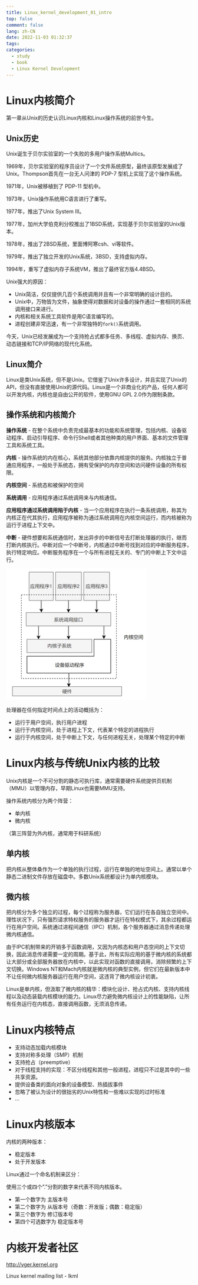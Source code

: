 ```yaml
---
title: Linux_kernel_development_01_intro
top: false
comment: false
lang: zh-CN
date: 2022-11-03 01:32:37
tags:
categories:
  - study
  - book
  - Linux Kernel Development
---
```


# Linux内核简介

第一章从Unix的历史认识Linux内核和Linux操作系统的前世今生。

## Unix历史

Unix诞生于贝尔实验室的一个失败的多用户操作系统Multics。

1969年，贝尔实验室的程序员设计了一个文件系统原型，最终该原型发展成了Unix。Thompson首先在一台无人问津的 PDP-7 型机上实现了这个操作系统。

1971年，Unix被移植到了 PDP-11 型机中。

1973年，Unix操作系统用C语言进行了重写。

1977年，推出了Unix System III。

1977年，加州大学伯克利分校推出了1BSD系统，实现基于贝尔实验室的Unix版本。

1978年，推出了2BSD系统，里面博阿寒csh、vi等软件。

1979年，推出了独立开发的Unix系统，3BSD，支持虚拟内存。

1994年，重写了虚拟内存子系统VM，推出了最终官方版4.4BSD。



Unix强大的原因：

- Unix简洁，仅仅提供几百个系统调用并且有一个非常明确的设计目的。
- Unix中，万物皆为文件，抽象使得对数据和对设备的操作通过一套相同的系统调用接口来进行。
- 内核和相关系统工具软件是用C语言编写的。
- 进程创建非常迅速，有一个非常独特的`fork()`系统调用。



今天，Unix已经发展成为一个支持抢占式都多任务、多线程、虚拟内存、换页、动态链接和TCP/IP网络的现代化系统。

## Linux简介

Linux是类Unix系统，但不是Unix。它借鉴了Unix许多设计，并且实现了Unix的API，但没有直接使用Unix的源代码。Linux是一个非商业化的产品，任何人都可以开发内核，内核也是自由公开的软件，使用GNU GPL 2.0作为限制条款。

## 操作系统和内核简介

**操作系统** - 在整个系统中负责完成最基本的功能和系统管理，包括内核、设备驱动程序、启动引导程序、命令行Shell或者其他种类的用户界面、基本的文件管理工具和系统工具。

**内核** - 操作系统的内在核心，系统其他部分依靠内核提供的服务。内核独立于普通应用程序，一般处于系统态，拥有受保护的内存空间和访问硬件设备的所有权限。

**内核空间** - 系统态和被保护的空间

**系统调用** - 应用程序通过系统调用来与内核通信。

**应用程序通过系统调用陷于内核** - 当一个应用程序在执行一条系统调用，称其为内核正在代其执行，应用程序被称为通过系统调用在内核空间运行，而内核被称为运行于进程上下文中。

**中断** - 硬件想要和系统通信时，发出异步的中断信号去打断处理器的执行，继而打断内核执行。中断对应一个中断号，内核通过中断号找到对应的中断服务程序，执行特定响应。中断服务程序在一个与所有进程无关的、专门的中断上下文中运行。

<img src="./Linux-kernel-development-01-intro/figure_01.jpg" style="zoom:50%;" />

处理器在任何指定时间点上的活动概括为：

- 运行于用户空间，执行用户进程
- 运行于内核空间，处于进程上下文，代表某个特定的进程执行
- 运行于内核空间，处于中断上下文，与任何进程无关，处理某个特定的中断

# Linux内核与传统Unix内核的比较

Unix内核是一个不可分割的静态可执行库，通常需要硬件系统提供页机制（MMU）以管理内存，早期Linux也需要MMU支持。

操作系统内核分为两个阵营：

- 单内核
- 微内核

（第三阵营为外内核，通常用于科研系统）

## 单内核

把内核从整体桑作为一个单独的执行过程，运行在单独的地址空间上。通常以单个静态二进制文件存放在磁盘中。多数Unix系统都设计为单内核模块。

## 微内核

把内核分为多个独立的过程，每个过程称为服务器，它们运行在各自独立空间中。理性状况下，只有强烈请求特权服务的服务器才运行在特权模式下，其余过程都运行在用户空间。系统通过进程间通信（IPC）机制，各个服务器通过消息传递处理微内核通信。

由于IPC机制带来的开销多于函数调用，又因为内核态和用户态空间的上下文切换，因此消息传递需要一定的周期。基于此，所有实际应用的基于微内核的系统都让大部分或全部服务器放在内核中，以此实现对函数的直接调用，消除频繁的上下文切换。Windows NT和Mach内核就是微内核的典型实例，但它们在最新版本中不让任何微内核服务器运行在用户空间，这违背了微内核设计初衷。

Linux是单内核，但汲取了微内核的精华：模块化设计、抢占式内核、支持内核线程以及动态装载内核模块的能力。Linux尽力避免微内核设计上的性能缺陷，让所有任务运行在内核态，直接调用函数，无须消息传递。

# Linux内核特点

- 支持动态加载内核模块
- 支持对称多处理（SMP）机制
- 支持抢占（preemptive）
- 对于线程支持的实现：不区分线程和其他一般进程，进程只不过是其中的一些共享资源。
- 提供设备类的面向对象的设备模型、热插拔事件
- 忽略了被认为设计的很拙劣的Unix特性和一些难以实现的过时标准
- …

# Linux内核版本

内核的两种版本：

- 稳定版本
- 处于开发版本

Linux通过一个命名机制来区分：

使用三个或四个”.”分割的数字来代表不同内核版本。

- 第一个数字为 主版本号
- 第二个数字为 从版本号（奇数：开发版；偶数：稳定版）
- 第三个数字为 修订版本号
- 第四个可选数字为 稳定版本号

# 内核开发者社区

http://vger.kernel.org

Linux kernel mailing list - lkml
